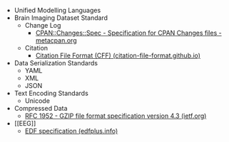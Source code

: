 + Unified Modelling Languages
+ Brain Imaging Dataset Standard
	+ Change Log
		+ [CPAN::Changes::Spec - Specification for CPAN Changes files - metacpan.org](https://metacpan.org/release/HAARG/CPAN-Changes-0.400002/view//lib/CPAN/Changes/Spec.pod)
	+ Citation
		+ [Citation File Format (CFF) (citation-file-format.github.io)](https://citation-file-format.github.io/)
+ Data Serialization Standards
	+ YAML
	+ XML
	+ JSON
+ Text Encoding Standards
	+ Unicode
+ Compressed Data
	+ [RFC 1952 - GZIP file format specification version 4.3 (ietf.org)](https://datatracker.ietf.org/doc/html/rfc1952)
+ [[EEG]]
	+ [EDF specification (edfplus.info)](https://www.edfplus.info/specs/edf.html)
